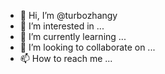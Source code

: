 - 👋 Hi, I’m @turbozhangy
- 👀 I’m interested in ...
- 🌱 I’m currently learning ...
- 💞️ I’m looking to collaborate on ...
- 📫 How to reach me ...

<!---
turbozhangy/turbozhangy is a ✨ special ✨ repository because its `README.md` (this file) appears on your GitHub profile.
You can click the Preview link to take a look at your changes.
--->

